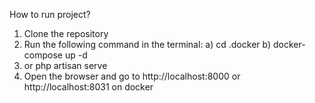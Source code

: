 How to run project? 

1. Clone the repository
2. Run the following command in the terminal:
a) cd .docker
b) docker-compose up -d
3. or php artisan serve
4. Open the browser and go to http://localhost:8000 or http://localhost:8031 on docker
